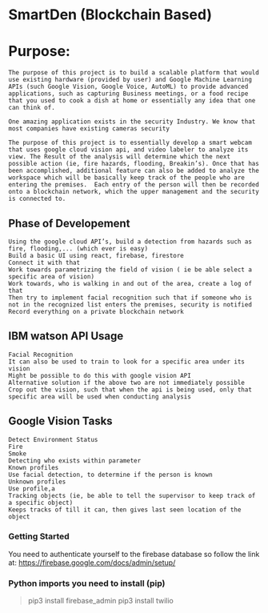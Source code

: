 # SmartDen (Blockchain Based)


# Purpose:
    The purpose of this project is to build a scalable platform that would use existing hardware (provided by user) and Google Machine Learning APIs (such Google Vision, Google Voice, AutoML) to provide advanced applications, such as capturing Business meetings, or a food recipe that you used to cook a dish at home or essentially any idea that one can think of.

    One amazing application exists in the security Industry. We know that most companies have existing cameras security 

    The purpose of this project is to essentially develop a smart webcam that uses google cloud vision api, and video labeler to analyze its view. The Result of the analysis will determine which the next possible action (ie, fire hazards, flooding, Breakin’s). Once that has been accomplished, additional feature can also be added to analyze the workspace which will be basically keep track of the people who are entering the premises.  Each entry of the person will then be recorded onto a blockchain network, which the upper management and the security is connected to.

## Phase of Developement
    Using the google cloud API’s, build a detection from hazards such as fire, flooding,... (which ever is easy)
    Build a basic UI using react, firebase, firestore
    Connect it with that
    Work towards parametrizing the field of vision ( ie be able select a specific area of vision)
    Work towards, who is walking in and out of the area, create a log of that
    Then try to implement facial recognition such that if someone who is not in the recognized list enters the premises, security is notified
    Record everything on a private blockchain network

## IBM watson API Usage
    Facial Recognition
    It can also be used to train to look for a specific area under its vision
    Might be possible to do this with google vision API
    Alternative solution if the above two are not immediately possible
    Crop out the vision, such that when the api is being used, only that specific area will be used when conducting analysis

## Google Vision Tasks
    Detect Environment Status
    Fire
    Smoke
    Detecting who exists within parameter
    Known profiles
    Use facial detection, to determine if the person is known
    Unknown profiles
    Use profile,a
    Tracking objects (ie, be able to tell the supervisor to keep track of a specific object)
    Keeps tracks of till it can, then gives last seen location of the object


### Getting Started


You need to authenticate yourself to the firebase database so follow the link at: https://firebase.google.com/docs/admin/setup/


### Python imports you need to install (pip)

> pip3 install firebase_admin
> pip3 install twilio
> 

